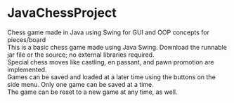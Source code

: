 # JavaChessProject
Chess game made in Java using Swing for GUI and OOP concepts for pieces/board  
This is a basic chess game made using Java Swing. Download the runnable jar file or the source; no external libraries required.   
Special chess moves like castling, en passant, and pawn promotion are implemented.  
Games can be saved and loaded at a later time using the buttons on the side menu. Only one game can be saved at a time.  
The game can be reset to a new game at any time, as well. 
